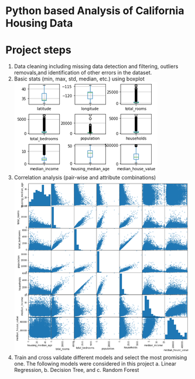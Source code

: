 
# Python based Analysis of California Housing Data

# Project steps

1. Data cleaning including missing data detection and filtering, outliers removals,and identification of other errors in the dataset.
2. Basic stats (min, max, std, median, etc.) using boxplot
 ![Optional Text](https://github.com/asiat2/Califonia-Housing-Data/blob/main/califonia.png)
4. Correlation analysis (pair-wise and attribute combinations)
 ![Optional Text](https://github.com/asiat2/Califonia-Housing-Data/blob/main/correlation.png)
6. Train and cross validate different models and select the most promising one. The following models were considered in this project 
  a. Linear Regression, 
  b. Decision Tree, and 
  c. Random Forest


